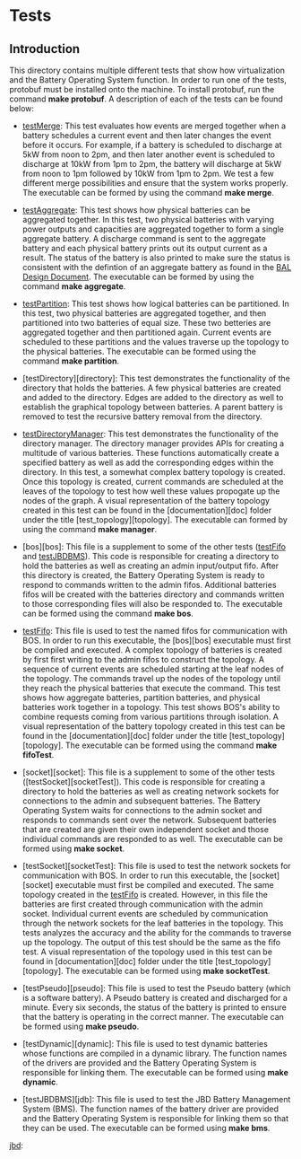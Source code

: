 Tests
==================================

Introduction
------------

This directory contains multiple different tests that show how virtualization and the Battery
Operating System function. In order to run one of the tests, protobuf must be installed onto 
the machine. To install protobuf, run the command **make protobuf**. A description of each of 
the tests can be found below:

- [testMerge][merge]: This test evaluates how events are merged together when a battery schedules 
a current event and then later changes the event before it occurs. For example, if a battery is 
scheduled to discharge at 5kW from noon to 2pm, and then later another event is scheduled to 
discharge at 10kW from 1pm to 2pm, the battery will discharge at 5kW from noon to 1pm followed by 
10kW from 1pm to 2pm. We test a few different merge possibilities and ensure that the system works 
properly. The executable can be formed by using the command **make merge**.

- [testAggregate][aggregate]: This test shows how physical batteries can be aggregated together. In this 
test, two physical batteries with varying power outputs and capacities are aggregated together to form
a single aggregate battery. A discharge command is sent to the aggregate battery and each physical battery 
prints out its output current as a result. The status of the battery is also printed to make sure the status 
is consistent with the defintion of an aggregate battery as found in the [BAL Design Document][design]. The
executable can be formed by using the command **make aggregate**.

- [testPartition][partition]: This test shows how logical batteries can be partitioned. In this test, two physical 
batteries are aggregated together, and then partitioned into two batteries of equal size. These two betteries are 
aggregated together and then partitioned again. Current events are scheduled to these partitions and the values 
traverse up the topology to the physical batteries. The executable can be formed using the command **make partition**. 

- [testDirectory][directory]: This test demonstrates the functionality of the directory that holds the batteries.
A few physical batteries are created and added to the directory. Edges are added to the directory as well to establish
the graphical topology between batteries. A parent battery is removed to test the recursive battery removal from the 
directory. 

- [testDirectoryManager][manager]: This test demonstrates the functionality of the directory manager. The directory manager
provides APIs for creating a multitude of various batteries. These functions automatically create a specified battery as 
well as add the corresponding edges within the directory. In this test, a somewhat complex battery topology is created. Once 
this topology is created, current commands are scheduled at the leaves of the topology to test how well these values propogate
up the nodes of the graph. A visual representation of the battery topology created in this test can be found in the [documentation][doc]
folder under the title [test\_topology][topology]. The executable can formed by using the command **make manager**. 

- [bos][bos]: This file is a supplement to some of the other tests ([testFifo][fifo] and [testJBDBMS][jbd]). This code is responsible for creating a 
directory to hold the batteries as well as creating an admin input/output fifo. After this directory is created, the Battery Operating 
System is ready to respond to commands written to the admin fifos. Additional batteries fifos will be created with the batteries 
directory and commands written to those corresponding files will also be responded to. The executable can be formed using the command
**make bos**.

- [testFifo][fifo]: This file is used to test the named fifos for communication with BOS. In order to run this executable, the [bos][bos] 
executable must first be compiled and executed. A complex topology of batteries is created by first first writing to the admin fifos 
to construct the topology. A sequence of current events are scheduled starting at the leaf nodes of the topology. The commands travel up
the nodes of the topology until they reach the physical batteries that execute the command. This test shows how aggregate batteries, 
partition batteries, and physical batteries work together in a topology. This test shows BOS's ability to combine requests coming from 
various partitions through isolation. A visual representation of the battery topology created in this test can be found in the [documentation][doc]
folder under the title [test\_topology][topology]. The executable can be formed using the command **make fifoTest**.

- [socket][socket]: This file is a supplement to some of the other tests ([testSocket][socketTest]). This code is responsible for creating a
directory to hold the batteries as well as creating network sockets for connections to the admin and subsequent batteries. The Battery 
Operating System waits for connections to the admin socket and responds to commands sent over the network. Subsequent batteries that are 
created are given their own independent socket and those individual commands are responded to as well. The executable can be formed using
**make socket**.

- [testSocket][socketTest]: This file is used to test the network sockets for communication with BOS. In order to run this executable, the
[socket][socket] executable must first be compiled and executed. The same topology created in the [testFifo][fifo] is created. However, in
this file the batteries are first created through communication with the admin socket. Individual current events are scheduled by communication
through the network sockets for the leaf batteries in the topology. This tests analyzes the accuracy and the ability for the commands to traverse
up the topology. The output of this test should be the same as the fifo test. A visual representation of the topology used in this test can be found
in [documentation][doc] folder under the title [test\_topology][topology]. The executable can be formed using **make socketTest**.

- [testPseudo][pseudo]: This file is used to test the Pseudo battery (which is a software battery). A Pseudo battery is created and discharged for a 
minute. Every six seconds, the status of the battery is printed to ensure that the battery is operating in the correct manner. The executable can be 
formed using **make pseudo**. 

- [testDynamic][dynamic]: This file is used to test dynamic batteries whose functions are compiled in a dynamic library. The function names of the drivers
are provided and the Battery Operating System is responsible for linking them. The executable can be formed using **make dynamic**.

- [testJBDBMS][jdb]: This file is used to test the JBD Battery Management System (BMS). The function names of the battery driver are provided and the
Battery Operating System is responsible for linking them so that they can be used. The executable can be formed using **make bms**.

[merge]: https://github.com/Stanford-New-Energy-Systems/BatteryOS/blob/bos_rewrite/bos_rewrite/tests/testAggregate.cpp
[aggregate]: https://github.com/Stanford-New-Energy-Systems/BatteryOS/blob/bos_rewrite/bos_rewrite/tests/testAggregate.cpp
[design]: https://github.com/Stanford-New-Energy-Systems/BatteryOS/blob/bos_rewrite/bos_rewrite/doc/Task%202.2%20BAL%20Document.pdf
[partition]:
[directory]:
[manager]:
[topology]:
[jbd]:
[bos]:
[test\_topology]:
[doc]:
[fifo]:
[pseudo]:
[jbd]:
